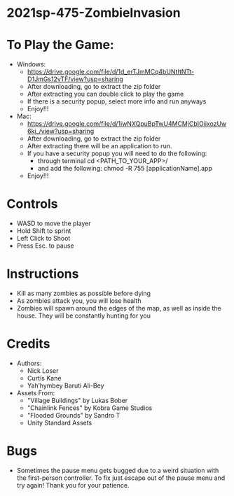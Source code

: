 # 2021sp-475-ZombieInvasion

# To Play the Game:

- Windows:
  - https://drive.google.com/file/d/1d_erTJmMCq4bUNtItNTt-D1JmGs12vTF/view?usp=sharing
  - After downloading, go to extract the zip folder
  - After extracting you can double click to play the game
  - If there is a security popup, select more info and run anyways
  - Enjoy!!!
- Mac: 
  - https://drive.google.com/file/d/1iwNXQpuBpTwU4MCMjCbIOiixozUw6ki_/view?usp=sharing
  - After downloading, go to extract the zip folder
  - After extracting there will be an application to run.
  - If you have a security popup you will need to do the following:
    - through terminal cd <PATH_TO_YOUR_APP>/
    - and add the following: chmod -R 755 [applicationName].app
  - Enjoy!!!

# Controls

- WASD to move the player
- Hold Shift to sprint
- Left Click to Shoot
- Press Esc. to pause

# Instructions

- Kill as many zombies as possible before dying
- As zombies attack you, you will lose health
- Zombies will spawn around the edges of the map, as well as
	inside the house. They will be constantly hunting for you

# Credits
- Authors:
  - Nick Loser
  - Curtis Kane
  - Yah’hymbey Baruti Ali-Bey
- Assets From:
  - "Village Buildings" by Lukas Bober
  - "Chainlink Fences" by Kobra Game Studios
  - "Flooded Grounds" by Sandro T
  - Unity Standard Assets

# Bugs
- Sometimes the pause menu gets bugged due to a weird situation with the first-person controller. To fix just escape out of the pause menu and try again! Thank you for your patience. 
